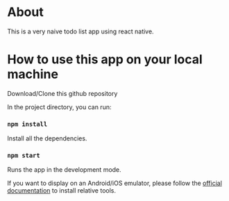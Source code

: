 # About

This is a very naive todo list app using react native.

# How to use this app on your local machine

Download/Clone this github repository

In the project directory, you can run:

### `npm install`

Install all the dependencies.

### `npm start`

Runs the app in the development mode.

If you want to display on an Android/iOS emulator, please follow the [official documentation](https://reactnative.dev/docs/getting-started) to install relative tools.
